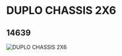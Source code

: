 # DUPLO CHASSIS 2X6
## 14639
![DUPLO CHASSIS 2X6](https://lc-www-live-s.legocdn.com/media/bricks/5/2/6042648.jpg)